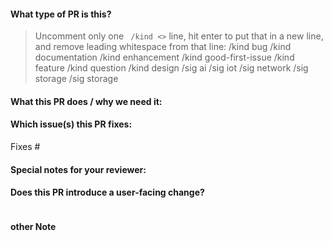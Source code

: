 <!--  Thanks for sending a pull request!  Here are some tips for you:
https://github.com/openyurtio/openyurt/blob/master/CONTRIBUTING.md 
-->


#### What type of PR is this?
> Uncomment only one ` /kind <>` line, hit enter to put that in a new line, and remove leading whitespace from that line:
> /kind bug
> /kind documentation
> /kind enhancement
> /kind good-first-issue
> /kind feature
> /kind question
> /kind design
> /sig ai
> /sig iot
> /sig network
> /sig storage
> /sig storage



#### What this PR does / why we need it:

#### Which issue(s) this PR fixes:
<!--
*Automatically closes linked issue when PR is merged.
Usage: `Fixes #<issue number>`, or `Fixes (paste link of issue)`.
-->
Fixes #

#### Special notes for your reviewer:
<!--
use this label to assign your reviewer
/assign @your_reviewer
-->


#### Does this PR introduce a user-facing change?
<!--
If no, just write "NONE" in the release-note block below.
If yes, a release note is required:
Enter your extended release note in the block below. If the PR requires additional action from users switching to the new release, include the string "action required".

-->
```release-note

```

#### other Note
<!--
If your current PR is still working in process, start the PR title name with [WIP], such as: [WIP] add new crd for yurt-app-manager
If the PR title name begins with [WIP], OpenYurt-bot automatically adds a do-not-merge/work-in-progress label for your pr 
-->
